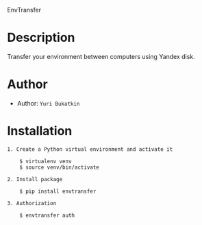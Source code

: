 
EnvTransfer

Description
===========

Transfer your environment between computers using Yandex disk.

Author
======

* Author: `Yuri Bukatkin`


Installation
============

``` 
1. Create a Python virtual environment and activate it

    $ virtualenv venv
    $ source venv/bin/activate

2. Install package

    $ pip install envtransfer

3. Authorization

    $ envtransfer auth
``` 
